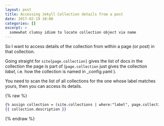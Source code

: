 ```yaml
---
layout: post
title: Accessing Jekyll Collection details from a post
date: 2017-02-19 10:00
categories: []
excerpt: >
  somewhat clumsy idiom to locate collection object via name
---
```

So I want to access details of the collection from within a page (or post) in that collection.

Going straight for ```site[page.collection]``` gives the list of docs in the collection the page is part of (```page.collection``` just gives the collection _label_, i.e. how the collection is named in \_config.yaml ).

You need to scan the list of all collections for the one whose label matches yours, then you can access its details.

{% raw %}
```handlebars
{% assign collection = (site.collections | where:"label", page.collection | first %}
{{ collection.description }}
```
{% endraw %}
